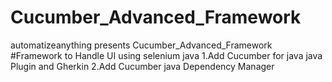 # Cucumber_Advanced_Framework
automatizeanything presents Cucumber_Advanced_Framework
#Framework to Handle UI using selenium java
1.Add Cucumber for java java Plugin and Gherkin
2.Add Cucumber java Dependency Manager
